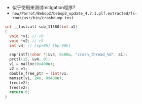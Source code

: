 * 似乎使用来测试mitigation程序?
* `new/Parrot/Bebop2/bebop2_update_4.7.1.plf.extracted/fs-root/usr/bin/crashdump_test`
```c
int __fastcall sub_11560(int a1)
{
  void *v1; // r0
  void *v2; // r5
  int v4; // [sp+0h] [bp-90h]

  snprintf((char *)&v4, 0x80u, "crash_thread_%d", a1);
  prctl(15, &v4, 0);
  v1 = malloc(0x400u);
  v2 = v1;
  double_free_ptr = (int)v1;
  memset(v1, 240, 0x400u);
  free(v2);
  free(v2);
  return 0;
}
```
